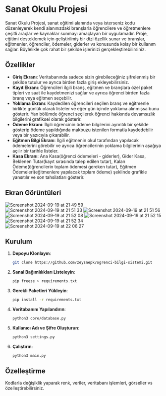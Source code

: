 # Sanat Okulu Projesi

Sanat Okulu Projesi, sanat eğitimi alanında veya isterseniz kodu düzenleyerek kendi alanınızdaki branşlarla öğrencilere ve öğretmenlere çeşitli araçlar ve kaynaklar sunmayı amaçlayan bir uygulamadır. Proje, eğitimi desteklemek için geliştirilmiş bir dizi özellik sunar ve branşlar, eğitmenler, öğrenciler, ödemeler, giderler vs konusunda kolay bir kullanım sağlar. Böylelikle çok rahat bir şekilde işlerinizi gerçekleştirebilirsiniz.

## Özellikler

- **Giriş Ekranı**: Veritabanında sadece sizin girebileceğiniz şifrelenmiş bir şekilde tutulur ve ayrıca birden fazla giriş ekleyebilirsiniz.
- **Kayıt Ekranı**: Öğrencileri ilgili branş, eğitmen ve branşlara özel paket tipleri ve saat ile kaydetmenizi sağlar ve ayrıca öğrenci birden fazla branş veya eğitmen seçebilir.
- **Yoklama Ekranı**: Kaydedilen öğrencileri seçilen branş ve eğitmenle birlikte günlük olarak listeler ve eğer gün içinde yoklama alınmışsa bunu gösterir. Yan bölümde öğrenci seçilerek öğrenci hakkında devamsızlık bilgilerini grafiksel olarak gösterir.
- **Ödeme Ekranı**: İlgili öğrencinin ödeme bilgilerini ayrıntılı bir şekilde gösterip ödeme yapıldığında makbuzu istenilen formatla kaydedebilir veya bir yazıcıyla çıkarabilir.
- **Eğitmen Bilgi Ekranı**: İlgili eğitmenin okul tarafından yapılacak ödemelerini görebilir ve ayrıca öğrencilerinin yoklama bilgilerinin aşağıya açılır bir tarihle listeler.
- **Kasa Ekranı**: Ana Kasa(öğrenci ödemeleri - giderler), Gider Kasa, Beklenen Tutar(kayıt sırasında talep edilen tutar), Kalan Ödeme(öğrencilerin toplam ödemesi gereken tutar), Eğitmen Ödemeleri(eğitmenlere yapılacak toplam ödeme) şeklinde grafikle yansıtılır ve son tahsilatları gösterir.

## Ekran Görüntüleri
 ![Screenshot 2024-09-19 at 21 49 59](https://github.com/user-attachments/assets/d790a5ab-89cc-49ef-8470-fecab128c1b1)
![Screenshot 2024-09-19 at 21 51 33](https://github.com/user-attachments/assets/c30fe45d-d77c-45fe-a6d1-0cbab85dee88)
![Screenshot 2024-09-19 at 21 51 56](https://github.com/user-attachments/assets/ae067343-b15c-4122-98bb-c2718d437e49)
![Screenshot 2024-09-19 at 21 52 08](https://github.com/user-attachments/assets/c70f96d0-4062-43c2-9178-841fc23ab998)
![Screenshot 2024-09-19 at 21 52 15](https://github.com/user-attachments/assets/44c1c56d-3fb0-4011-9dfc-ab00bc4f80cf)
![Screenshot 2024-09-19 at 21 52 34](https://github.com/user-attachments/assets/67f53148-a23d-4047-8c4e-0b1497cb0b4f)
![Screenshot 2024-09-19 at 22 06 27](https://github.com/user-attachments/assets/45397610-f2f0-4fd2-b64a-2446fde79fb4)


## Kurulum

1. **Depoyu Klonlayın**:

      ```zsh
   git clone https://github.com/zeysnepk/ogrenci-bilgi-sistemi.git

2. **Sanal Bağımlılıkları Listeleyin**:

      ```zsh
   pip freeze > requirements.txt

3. **Gerekli Paketleri Yükleyin**:

      ```zsh
   pip install -r requirements.txt

4. **Veritabanını Yapılandırın**:

      ```zsh
   python3 core/database.py

5. **Kullanıcı Adı ve Şifre Oluşturun**:

      ```zsh
   python3 settings.py

6. **Çalıştırın**:

      ```zsh
   python3 main.py

  
## Özelleştirme

Kodlarla değişiklik yaparak renk, veriler, veritabanı işlemleri, görseller vs özelleştirebilirsiniz.

  
   
